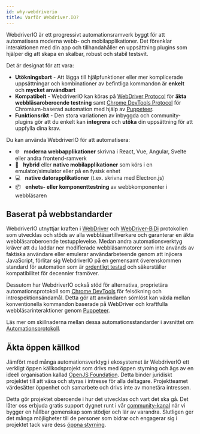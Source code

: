 ```yaml
---
id: why-webdriverio
title: Varför Webdriver.IO?
---
```


WebdriverIO är ett progressivt automationsramverk byggt för att automatisera moderna webb- och mobilapplikationer. Det förenklar interaktionen med din app och tillhandahåller en uppsättning plugins som hjälper dig att skapa en skalbar, robust och stabil testsvit.

Det är designat för att vara:

- __Utökningsbart__ - Att lägga till hjälpfunktioner eller mer komplicerade uppsättningar och kombinationer av befintliga kommandon är __enkelt__ och __mycket användbart__
- __Kompatibelt__ - WebdriverIO kan köras på [WebDriver Protocol](https://w3c.github.io/webdriver/) för __äkta webbläsaroberoende testning__ samt [Chrome DevTools Protocol](https://chromedevtools.github.io/devtools-protocol/) för Chromium-baserad automation med hjälp av [Puppeteer](https://pptr.dev/).
- __Funktionsrikt__ - Den stora variationen av inbyggda och community-plugins gör att du enkelt kan __integrera__ och __utöka__ din uppsättning för att uppfylla dina krav.

Du kan använda WebdriverIO för att automatisera:

- 🌐 <span>&nbsp;</span> __moderna webbapplikationer__ skrivna i React, Vue, Angular, Svelte eller andra frontend-ramverk
- 📱 <span>&nbsp;</span> __hybrid__ eller __native mobilapplikationer__ som körs i en emulator/simulator eller på en fysisk enhet
- 💻 <span>&nbsp;</span> __native datorapplikationer__ (t.ex. skrivna med Electron.js)
- 📦 <span>&nbsp;</span> __enhets- eller komponenttestning__ av webbkomponenter i webbläsaren

## Baserat på webbstandarder

WebdriverIO utnyttjar kraften i [WebDriver](https://w3c.github.io/webdriver/) och [WebDriver-BiDi](https://github.com/w3c/webdriver-bidi) protokollen som utvecklas och stöds av alla webbläsartillverkare och garanterar en äkta webbläsaroberoende testupplevelse. Medan andra automationsverktyg kräver att du laddar ner modifierade webbläsarmotorer som inte används av faktiska användare eller emulerar användarbeteende genom att injicera JavaScript, förlitar sig WebdriverIO på en gemensamt överenskommen standard för automation som är [ordentligt testad](https://wpt.fyi/results/webdriver/tests?label=experimental&label=master&aligned) och säkerställer kompatibilitet för decennier framöver.

Dessutom har WebdriverIO också stöd för alternativa, proprietära automationsprotokoll som [Chrome DevTools](https://chromedevtools.github.io/devtools-protocol/) för felsökning och introspektionsändamål. Detta gör att användaren sömlöst kan växla mellan konventionella kommandon baserade på WebDriver och kraftfulla webbläsarinteraktioner genom [Puppeteer](https://pptr.dev/).

Läs mer om skillnaderna mellan dessa automationsstandarder i avsnittet om [Automationsprotokoll](automationProtocols).

## Äkta öppen källkod

Jämfört med många automationsverktyg i ekosystemet är WebdriverIO ett verkligt öppen källkodsprojekt som drivs med öppen styrning och ägs av en ideell organisation kallad [OpenJS Foundation](https://openjsf.org/). Detta binder juridiskt projektet till att växa och styras i intresse för alla deltagare. Projektteamet värdesätter öppenhet och samarbete och drivs inte av monetära intressen.

Detta gör projektet oberoende i hur det utvecklas och vart det ska gå. Det låter oss erbjuda gratis support dygnet runt i vår [community-kanal](https://discord.webdriver.io) när vi bygger en hållbar gemenskap som stödjer och lär av varandra. Slutligen ger det många möjligheter till de personer som bidrar och engagerar sig i projektet tack vare dess [öppna styrning](https://github.com/webdriverio/webdriverio/blob/main/GOVERNANCE.md).